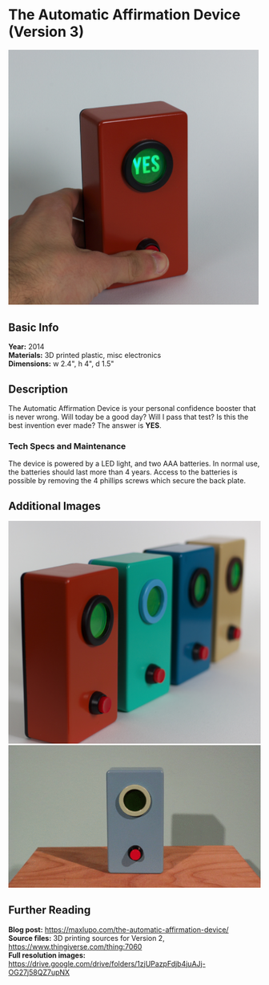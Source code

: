 # The Automatic Affirmation Device (Version 3)

<img src="./images/Automatic_Affirmation-red.jpg" width="500">

## Basic Info
**Year:** 2014  
**Materials:** 3D printed plastic, misc electronics  
**Dimensions:** w 2.4", h 4", d 1.5"  

## Description
The Automatic Affirmation Device is your personal confidence booster that is never wrong. Will today be a good day? Will I pass that test? Is this the best invention ever made? The answer is **YES**.

### Tech Specs and Maintenance
The device is powered by a LED light, and two AAA batteries. In normal use, the batteries should last more than 4 years. Access to the batteries is possible by removing the 4 phillips screws which secure the back plate.

## Additional Images
<img src="./images/Automatic_Affirmation-row.jpg" width="600">

<img src="./images/Automatic_YES.gif">

## Further Reading
**Blog post:** <https://maxlupo.com/the-automatic-affirmation-device/>  
**Source files:** 3D printing sources for Version 2, <https://www.thingiverse.com/thing:7060>   
**Full resolution images:** <https://drive.google.com/drive/folders/1zjUPazpFdjb4juAJj-OG27j58QZ7upNX>  
